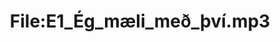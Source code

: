 ---
title: File:E1_Ég_mæli_með_því.mp3
recording of: Ég mæli með því.
reading speed: slow
speaker: E
license: CC0
---
